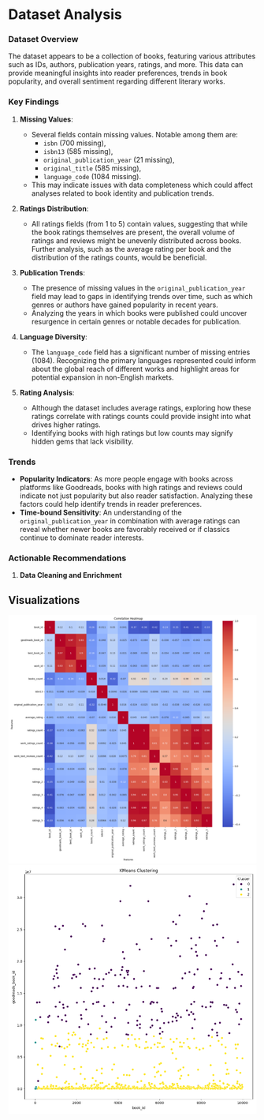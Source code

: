# Dataset Analysis

### Dataset Overview

The dataset appears to be a collection of books, featuring various attributes such as IDs, authors, publication years, ratings, and more. This data can provide meaningful insights into reader preferences, trends in book popularity, and overall sentiment regarding different literary works.

### Key Findings

1. **Missing Values**:
   - Several fields contain missing values. Notable among them are:
     - `isbn` (700 missing),
     - `isbn13` (585 missing),
     - `original_publication_year` (21 missing),
     - `original_title` (585 missing),
     - `language_code` (1084 missing).
   - This may indicate issues with data completeness which could affect analyses related to book identity and publication trends.

2. **Ratings Distribution**:
   - All ratings fields (from 1 to 5) contain values, suggesting that while the book ratings themselves are present, the overall volume of ratings and reviews might be unevenly distributed across books. Further analysis, such as the average rating per book and the distribution of the ratings counts, would be beneficial.

3. **Publication Trends**:
   - The presence of missing values in the `original_publication_year` field may lead to gaps in identifying trends over time, such as which genres or authors have gained popularity in recent years.
   - Analyzing the years in which books were published could uncover resurgence in certain genres or notable decades for publication.

4. **Language Diversity**:
   - The `language_code` field has a significant number of missing entries (1084). Recognizing the primary languages represented could inform about the global reach of different works and highlight areas for potential expansion in non-English markets.

5. **Rating Analysis**:
   - Although the dataset includes average ratings, exploring how these ratings correlate with ratings counts could provide insight into what drives higher ratings.
   - Identifying books with high ratings but low counts may signify hidden gems that lack visibility.

### Trends

- **Popularity Indicators**: As more people engage with books across platforms like Goodreads, books with high ratings and reviews could indicate not just popularity but also reader satisfaction. Analyzing these factors could help identify trends in reader preferences.
- **Time-bound Sensitivity**: An understanding of the `original_publication_year` in combination with average ratings can reveal whether newer books are favorably received or if classics continue to dominate reader interests.

### Actionable Recommendations

1. **Data Cleaning and Enrichment**

## Visualizations
![correlation_heatmap.png](correlation_heatmap.png)
![kmeans_clustering.png](kmeans_clustering.png)
